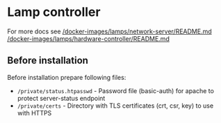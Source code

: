 # Lamp controller

For more docs see [/docker-images/lamps/network-server/README.md](../../../docker-images/lamp-network-server/README.md) [/docker-images/lamps/hardware-controller/README.md](../../../docker-images/lamp-hardware-controller/README.md)

## Before installation

Before installation prepare following files:

- `/private/status.htpasswd` - Password file (basic-auth) for apache to protect server-status endpoint
- `/private/certs` -  Directory with TLS certificates (crt, csr, key) to use with HTTPS
